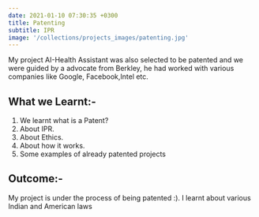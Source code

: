 ```yaml
---
date: 2021-01-10 07:30:35 +0300
title: Patenting
subtitle: IPR
image: '/collections/projects_images/patenting.jpg'
---
```

My project AI-Health Assistant was also selected to be patented and we were guided by a advocate from Berkley, he had worked with various companies like Google, Facebook,Intel etc.

## What we Learnt:-
1. We learnt what is a Patent?
2. About IPR.
3. About Ethics.
4. About how it works.
5. Some examples of already patented projects

## Outcome:-
My project is under the process of being patented :). I learnt about various Indian and American laws